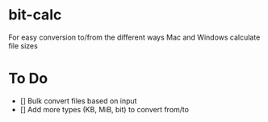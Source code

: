 # bit-calc
For easy conversion to/from the different ways Mac and Windows calculate file sizes

# To Do
- [] Bulk convert files based on input
- [] Add more types (KB, MiB, bit) to convert from/to

